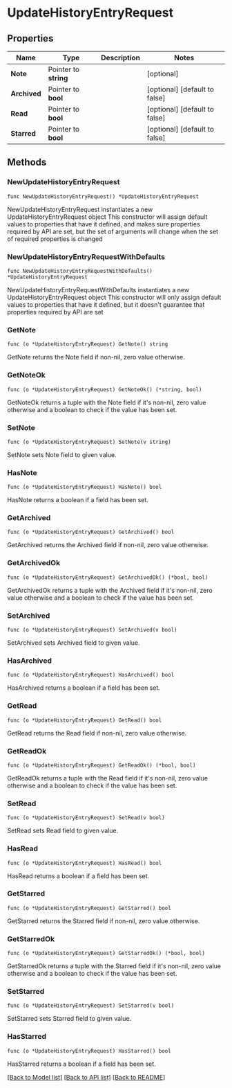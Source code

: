 # UpdateHistoryEntryRequest

## Properties

Name | Type | Description | Notes
------------ | ------------- | ------------- | -------------
**Note** | Pointer to **string** |  | [optional] 
**Archived** | Pointer to **bool** |  | [optional] [default to false]
**Read** | Pointer to **bool** |  | [optional] [default to false]
**Starred** | Pointer to **bool** |  | [optional] [default to false]

## Methods

### NewUpdateHistoryEntryRequest

`func NewUpdateHistoryEntryRequest() *UpdateHistoryEntryRequest`

NewUpdateHistoryEntryRequest instantiates a new UpdateHistoryEntryRequest object
This constructor will assign default values to properties that have it defined,
and makes sure properties required by API are set, but the set of arguments
will change when the set of required properties is changed

### NewUpdateHistoryEntryRequestWithDefaults

`func NewUpdateHistoryEntryRequestWithDefaults() *UpdateHistoryEntryRequest`

NewUpdateHistoryEntryRequestWithDefaults instantiates a new UpdateHistoryEntryRequest object
This constructor will only assign default values to properties that have it defined,
but it doesn't guarantee that properties required by API are set

### GetNote

`func (o *UpdateHistoryEntryRequest) GetNote() string`

GetNote returns the Note field if non-nil, zero value otherwise.

### GetNoteOk

`func (o *UpdateHistoryEntryRequest) GetNoteOk() (*string, bool)`

GetNoteOk returns a tuple with the Note field if it's non-nil, zero value otherwise
and a boolean to check if the value has been set.

### SetNote

`func (o *UpdateHistoryEntryRequest) SetNote(v string)`

SetNote sets Note field to given value.

### HasNote

`func (o *UpdateHistoryEntryRequest) HasNote() bool`

HasNote returns a boolean if a field has been set.

### GetArchived

`func (o *UpdateHistoryEntryRequest) GetArchived() bool`

GetArchived returns the Archived field if non-nil, zero value otherwise.

### GetArchivedOk

`func (o *UpdateHistoryEntryRequest) GetArchivedOk() (*bool, bool)`

GetArchivedOk returns a tuple with the Archived field if it's non-nil, zero value otherwise
and a boolean to check if the value has been set.

### SetArchived

`func (o *UpdateHistoryEntryRequest) SetArchived(v bool)`

SetArchived sets Archived field to given value.

### HasArchived

`func (o *UpdateHistoryEntryRequest) HasArchived() bool`

HasArchived returns a boolean if a field has been set.

### GetRead

`func (o *UpdateHistoryEntryRequest) GetRead() bool`

GetRead returns the Read field if non-nil, zero value otherwise.

### GetReadOk

`func (o *UpdateHistoryEntryRequest) GetReadOk() (*bool, bool)`

GetReadOk returns a tuple with the Read field if it's non-nil, zero value otherwise
and a boolean to check if the value has been set.

### SetRead

`func (o *UpdateHistoryEntryRequest) SetRead(v bool)`

SetRead sets Read field to given value.

### HasRead

`func (o *UpdateHistoryEntryRequest) HasRead() bool`

HasRead returns a boolean if a field has been set.

### GetStarred

`func (o *UpdateHistoryEntryRequest) GetStarred() bool`

GetStarred returns the Starred field if non-nil, zero value otherwise.

### GetStarredOk

`func (o *UpdateHistoryEntryRequest) GetStarredOk() (*bool, bool)`

GetStarredOk returns a tuple with the Starred field if it's non-nil, zero value otherwise
and a boolean to check if the value has been set.

### SetStarred

`func (o *UpdateHistoryEntryRequest) SetStarred(v bool)`

SetStarred sets Starred field to given value.

### HasStarred

`func (o *UpdateHistoryEntryRequest) HasStarred() bool`

HasStarred returns a boolean if a field has been set.


[[Back to Model list]](../README.md#documentation-for-models) [[Back to API list]](../README.md#documentation-for-api-endpoints) [[Back to README]](../README.md)


